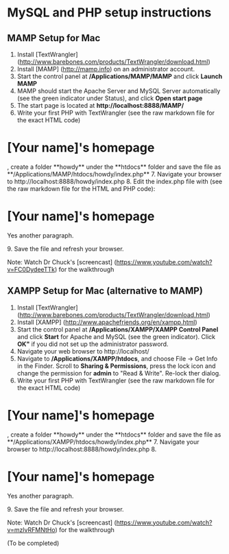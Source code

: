MySQL and PHP setup instructions
================================


MAMP Setup for Mac
----------------------
1. Install [TextWrangler] (http://www.barebones.com/products/TextWrangler/download.html)
2. Install [MAMP] (http://mamp.info) on an administrator account.
3. Start the control panel at **/Applications/MAMP/MAMP** and click **Launch MAMP**
4. MAMP should start the Apache Server and MySQL Server automatically (see the green indicator under Status), and click **Open start page**
5. The start page is located at **http://localhost:8888/MAMP/**
6. Write your first PHP with TextWrangler (see the raw markdown file for the exact HTML code)
<h1>[Your name]'s homepage</h1>
, create a folder **howdy** under the **htdocs** folder and save the file as **/Applications/MAMP/htdocs/howdy/index.php**
7. Navigate your browser to http://localhost:8888/howdy/index.php
8. Edit the index.php file with (see the raw markdown file for the HTML and PHP code):

<h1>[Your name]'s homepage</h1>
<p>
<?php
   echo "Hi there.\n";
   $answer = 6 * 7;
   echo "The answer is $answer, what was the question again?\n";
?>
</p>
<p>Yes another paragraph.</p>
9. Save the file and refresh your browser.

Note: Watch Dr Chuck's [screencast] (https://www.youtube.com/watch?v=FC0DydeeTTk) for the walkthrough


XAMPP Setup for Mac (alternative to MAMP)
---------------------
1. Install [TextWrangler] (http://www.barebones.com/products/TextWrangler/download.html)
2. Install [XAMPP] (http://www.apachefriends.org/en/xampp.html)
3. Start the control panel at **/Applications/XAMPP/XAMPP Control Panel** and click **Start** for Apache and MySQL (see the green indicator). Click **OK"** if you did not set up the administrator password.
4. Navigate your web browser to http://localhost/
5. Navigate to **/Applications/XAMPP/htdocs**, and choose File -> Get Info in the Finder. Scroll to **Sharing & Permissions**, press the lock icon and change the permission for **admin** to "Read & Write". Re-lock ther dialog.
6. Write your first PHP with TextWrangler (see the raw markdown file for the exact HTML code)
<h1>[Your name]'s homepage</h1>
, create a folder **howdy** under the **htdocs** folder and save the file as **/Applications/XAMPP/htdocs/howdy/index.php**
7. Navigate your browser to http://localhost:8888/howdy/index.php
8. 
<h1>[Your name]'s homepage</h1>
<p>
<?php
   echo "Hi there.\n";
   $answer = 6 * 7;
   echo "The answer is $answer, what was the question again?\n";
?>
</p>
<p>Yes another paragraph.</p>
9. Save the file and refresh your browser.

Note: Watch Dr Chuck's [screencast] (https://www.youtube.com/watch?v=mzlvRFMNtHo) for the walkthrough

(To be completed)
